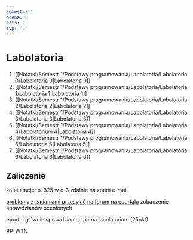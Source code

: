 ```yaml
---
semestr: 1
ocena: 5
ects: 2
typ: 'L'
---
```


# Labolatoria
1. [[Notatki/Semestr 1/Podstawy programowania/Labolatoria/Labolatoria 0/Labolatoria 0|Labolatoria 0]]
2. [[Notatki/Semestr 1/Podstawy programowania/Labolatoria/Labolatoria 1/Labolatoria 1|Labolatoria 1]]
3. [[Notatki/Semestr 1/Podstawy programowania/Labolatoria/Labolatoria 2/Labolatoria 2|Labolatoria 2]]
4. [[Notatki/Semestr 1/Podstawy programowania/Labolatoria/Labolatoria 3/Labolatoria 3|Labolatoria 3]]
5. [[Notatki/Semestr 1/Podstawy programowania/Labolatoria/Labolatoria 4/Labolatorium 4|Labolatoria 4]]
6. [[Notatki/Semestr 1/Podstawy programowania/Labolatoria/Labolatoria 5/Labolatoria 5|Labolatoria 5]]
7. [[Notatki/Semestr 1/Podstawy programowania/Labolatoria/Labolatoria 6/Labolatoria 6|Labolatoria 6]]

## Zaliczenie
konsultacje:
p. 325 w c-3
zdalnie na zoom
e-mail

[problemy z zadaniami przesyłać na forum na eportalu](https://eportal.pwr.edu.pl/mod/forum/view.php?id=86223)
zobaczenie sprawdzianów ocenionych

eportal głównie
sprawdzian na pc na labolatorium (25pkt)



PP_WTN



